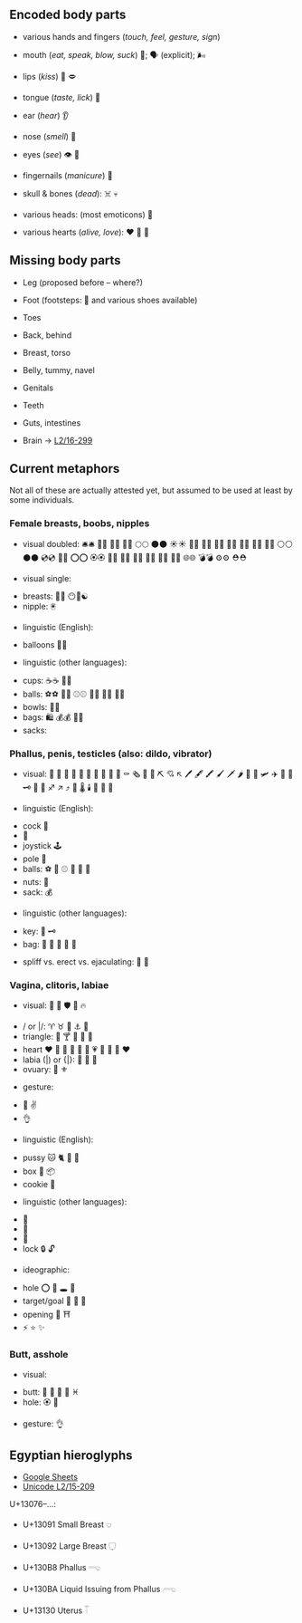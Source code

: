 Encoded body parts
------------------

-   various hands and fingers (*touch, feel, gesture, sign*)

-   mouth (*eat, speak, blow, suck*) 👄; 🗣 (explicit); 🌬

-   lips (*kiss*) 💋 🗢

-   tongue (*taste, lick*) 👅

-   ear (*hear*) 👂

-   nose (*smell*) 👃

-   eyes (*see*) 👁 👀

-   fingernails (*manicure*) 💅

-   skull & bones (*dead*): ☠️ 💀

-   various heads: (most emoticons) 🗿

-   various hearts (*alive, love*): ❤️ 💟 💓

Missing body parts
------------------

-   Leg (proposed before – where?)

-   Foot (footsteps: 👣 and various shoes available)

-   Toes

-   Back, behind

-   Breast, torso

-   Belly, tummy, navel

-   Genitals

-   Teeth

-   Guts, intestines

-	Brain → [L2/16-299](http://www.unicode.org/L2/L2016/16299-brain-emoji.pdf)

Current metaphors
-----------------

Not all of these are actually attested yet, but assumed to be used at least by some individuals.

### Female breasts, boobs, nipples

-   visual doubled: 🛎🛎 🔔🔔 🍩🍩 🌰🌰 🌕🌕 🌑🌑 ☀️☀️ 🍏🍏 🍎🍎 🍊🍊 🍅🍅 🍘🍘
    🍔🍔 🍮🍮 ⚪️⚪️ ⚫️⚫️ 💿💿 📀📀 ⭕️⭕️ 🏵🏵 🌼🌼 🌸🌸 🚨🚨 🎯🎯 🔅🔅 🔆🔆 🌐🌐 💣💣 ⚙⚙
    ⛑⛑

-   visual single:
  * breasts: 🍒👀 😶🐽☯️
  * nipple: 🖲

-   linguistic (English):
  * balloons 🎈🎈

-   linguistic (other languages):
  * cups: ☕️☕️ 🍵🍵
  * balls: ⚽️⚽️ 🏀🏀 ⚾️⚾️ 🎾🎾 🏐🏐 🎱🎱
  * bowls: 🔮🔮
  * bags: 🛍 💰💰 👜👜
  * sacks: 

### Phallus, penis, testicles (also: dildo, vibrator)

-   visual:
    🍌 🌭 🍗 🍖 🍍 🍡 🍢 🍾 🐛 💊 ⚰ 🗞 📏 🔨 ⛏ 💘 ↖️ 🖊 🖋 🖍 🖌 🗡 🌶 🍼 🚀 🛩 ✈️ 🔦 🔑 🗝 🏈 🏉 ♐️ ↗️ ⤴️ 🔧 🌡 🕯 📍 🌵 👃

-   linguistic (English):
  * cock 🐓
  * 📯
  * joystick 🕹
  * pole 🚩
  * balls: ⚽️ 🏀 ⚾️ 🎾 🏐 🎱
  * nuts: 🌰
  * sack: 💰

-   linguistic (other languages):
  * key: 🔑 🗝
  * bag: 👝 👛 👜 💼 🎒

-   spliff vs. erect vs. ejaculating: 🤥 🍾 

### Vagina, clitoris, labiae

-   visual: 🌮 🍷 🛡 🎄 🔥
  * \/ or \|/: ♈️ ♉️ 🌷  ⚓ 🍁
  * triangle:  🍕 🍸 🍰️ 📐 💎
  * heart ❤️ 💛 💚 💙 💜 💓 💗 💖 💝 💟 ♥️
  * labia (|) or {|}:  🍑 🍣 🏈
  * ovuary:  🔱 ⚜

-   gesture:
  * 🖖 ✌️
  * 👌

-   linguistic (English):
  * pussy 🐱 🐈 🐆 🐅
  * box 🕋 📦
  * cookie 🍪

-   linguistic (other languages):
  * 🐌 
  * 🐚 
  * 🐇 
  * lock 🔒 🔓

-   ideographic:
  * hole ⭕️ 🔞 🕳 🍩
  * target/goal 🎯 🏁 🥅
  * opening 🚪 ⛩
  * ⚡️ ⭐️ ✨

### Butt, asshole

-   visual:
  * butt: 🍑 🍏 🍎 🍐 ♓️
  * hole: 🏵 🍩

-   gesture: 👌

Egyptian hieroglyphs
--------------------

- [Google Sheets](https://docs.google.com/spreadsheets/d/1-wM7uPQIOZrulEsLGAi0Gnbd60lKVMUrif\_dwBo9VNM/edit\#gid=1555261600)
- [Unicode L2/15-209](http://www.unicode.org/L2/L2015/15209-hieroglyphs-sheet.pdf)

U+13076–…:

-   U+13091 Small Breast 𓂑

-   U+13092 Large Breast 𓂒

-   U+130B8 Phallus 𓂸

-   U+130BA Liquid Issuing from Phallus 𓂺

-   U+13130 Uterus 𓄰
